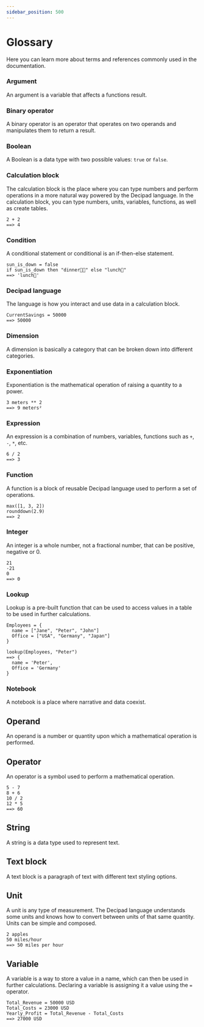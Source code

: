 ```yaml
---
sidebar_position: 500
---
```


# Glossary

Here you can learn more about terms and references commonly used in the documentation.

### Argument

An argument is a variable that affects a functions result.

### Binary operator

A binary operator is an operator that operates on two operands and manipulates them to return a result.

### Boolean

A Boolean is a data type with two possible values: `true` or `false`.

### Calculation block

The calculation block is the place where you can type numbers and perform operations in a more natural way powered by the Decipad language. In the calculation block, you can type numbers, units, variables, functions, as well as create tables.

```deci live
2 + 2
==> 4
```

### Condition

A conditional statement or conditional is an if-then-else statement.

```deci live
sun_is_down = false
if sun_is_down then "dinner👩‍🍳" else "lunch💪"
==> 'lunch💪'
```

### Decipad language

The language is how you interact and use data in a calculation block.

```deci live
CurrentSavings = 50000
==> 50000
```

### Dimension

A dimension is basically a category that can be broken down into different categories.

### Exponentiation

Exponentiation is the mathematical operation of raising a quantity to a power.

```deci live
3 meters ** 2
==> 9 meters²
```

### Expression

An expression is a combination of numbers, variables, functions such as `+`, `-`, `*`, etc.

```deci live
6 / 2
==> 3
```

### Function

A function is a block of reusable Decipad language used to perform a set of operations.

```deci live
max([1, 3, 2])
rounddown(2.9)
==> 2
```

### Integer

An integer is a whole number, not a fractional number, that can be positive, negative or 0.

```deci live
21
-21
0
==> 0
```

### Lookup

Lookup is a pre-built function that can be used to access values in a table to be used in further calculations.

```deci live
Employees = {
  name = ["Jane", "Peter", "John"]
  Office = ["USA", "Germany", "Japan"]
}

lookup(Employees, "Peter")
==> {
  name = 'Peter',
  Office = 'Germany'
}
```

### Notebook

A notebook is a place where narrative and data coexist.

## Operand

An operand is a number or quantity upon which a mathematical operation is performed.

## Operator

An operator is a symbol used to perform a mathematical operation.

```deci live
5 - 7
8 + 6
10 / 2
12 * 5
==> 60
```

## String

A string is a data type used to represent text.

## Text block

A text block is a paragraph of text with different text styling options.

## Unit

A unit is any type of measurement. The Decipad language understands some units and knows how to convert between units of that same quantity. Units can be simple and composed.

```deci live
2 apples
50 miles/hour
==> 50 miles per hour
```

## Variable

A variable is a way to store a value in a name, which can then be used in further calculations. Declaring a variable is assigning it a value using the `=` operator.

```deci live
Total_Revenue = 50000 USD
Total_Costs = 23000 USD
Yearly_Profit = Total_Revenue - Total_Costs
==> 27000 USD
```
